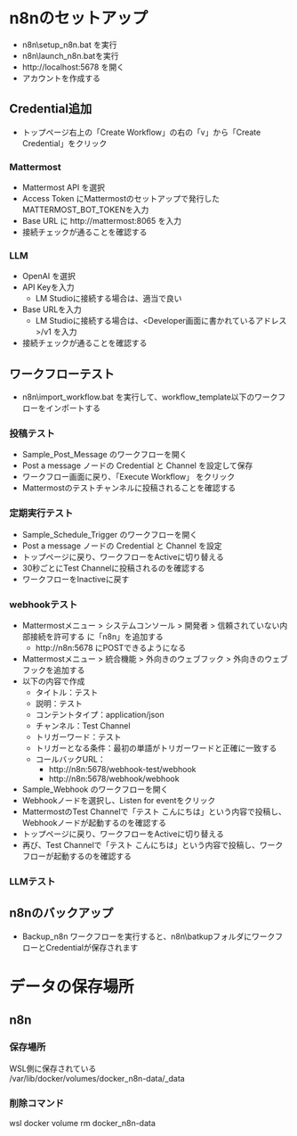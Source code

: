 # n8nのセットアップ
- n8n\setup_n8n.bat を実行
- n8n\launch_n8n.batを実行
- http://localhost:5678 を開く
- アカウントを作成する
## Credential追加
- トップページ右上の「Create Workflow」の右の「v」から「Create Credential」をクリック
### Mattermost
- Mattermost API を選択
- Access Token にMattermostのセットアップで発行した MATTERMOST_BOT_TOKENを入力
- Base URL に http://mattermost:8065 を入力
- 接続チェックが通ることを確認する
### LLM
- OpenAI を選択
- API Keyを入力
    - LM Studioに接続する場合は、適当で良い
- Base URLを入力
    - LM Studioに接続する場合は、<Developer画面に書かれているアドレス>/v1 を入力
- 接続チェックが通ることを確認する

## ワークフローテスト
- n8n\import_workflow.bat を実行して、workflow_template以下のワークフローをインポートする

### 投稿テスト
- Sample_Post_Message のワークフローを開く
- Post a message ノードの Credential と Channel を設定して保存
- ワークフロー画面に戻り、「Execute Workflow」 をクリック
- Mattermostのテストチャンネルに投稿されることを確認する
### 定期実行テスト
- Sample_Schedule_Trigger のワークフローを開く
- Post a message ノードの Credential と Channel を設定
- トップページに戻り、ワークフローをActiveに切り替える
- 30秒ごとにTest Channelに投稿されるのを確認する
- ワークフローをInactiveに戻す
### webhookテスト
- Mattermostメニュー > システムコンソール > 開発者 > 信頼されていない内部接続を許可する に「n8n」を追加する
    - http://n8n:5678 にPOSTできるようになる
- Mattermostメニュー > 統合機能 > 外向きのウェブフック > 外向きのウェブフックを追加する
- 以下の内容で作成
    - タイトル：テスト
    - 説明：テスト
    - コンテントタイプ：application/json
    - チャンネル：Test Channel
    - トリガーワード：テスト
    - トリガーとなる条件：最初の単語がトリガーワードと正確に一致する
    - コールバックURL：
        - http://n8n:5678/webhook-test/webhook
        - http://n8n:5678/webhook/webhook
- Sample_Webhook のワークフローを開く
- Webhookノードを選択し、Listen for eventをクリック
- MattermostのTest Channelで「テスト こんにちは」という内容で投稿し、Webhookノードが起動するのを確認する
- トップページに戻り、ワークフローをActiveに切り替える
- 再び、Test Channelで「テスト こんにちは」という内容で投稿し、ワークフローが起動するのを確認する
### LLMテスト

## n8nのバックアップ
- Backup_n8n ワークフローを実行すると、n8n\batkupフォルダにワークフローとCredentialが保存されます

# データの保存場所
## n8n
### 保存場所
WSL側に保存されている \
/var/lib/docker/volumes/docker_n8n-data/_data
### 削除コマンド
wsl docker volume rm docker_n8n-data
